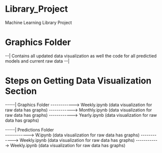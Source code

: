 # Library_Project
Machine Learning Library Project
# Graphics Folder 
--| Contains all updated data visualization as well the code for all predictied models and current raw data --|  

# Steps on Getting Data Visualization Section 

-----| Graphics Folder 
------------> Weekly.ipynb (data visualization for raw data has graphs)
------------>  Monthly.ipynb (data visualization for raw data has graphs)
------------>  Yearly.ipynb  (data visualization for raw data has graphs)


-----| Predictions Folder  
------------> W.ipynb (data visualization for raw data has graphs)
------------> Weekly.ipynb (data visualization for raw data has graphs)
------------> Weekly.ipynb (data visualization for raw data has graphs)
